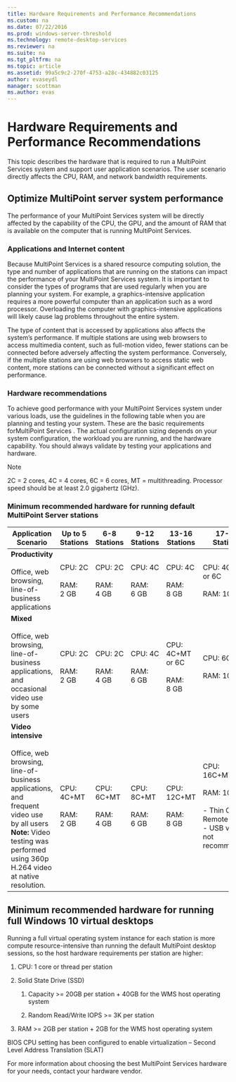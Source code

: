 ```yaml
---
title: Hardware Requirements and Performance Recommendations
ms.custom: na
ms.date: 07/22/2016
ms.prod: windows-server-threshold
ms.technology: remote-desktop-services
ms.reviewer: na
ms.suite: na
ms.tgt_pltfrm: na
ms.topic: article
ms.assetid: 99a5c9c2-270f-4753-a28c-434882c03125
author: evaseydl
manager: scottman
ms.author: evas
---
```

# Hardware Requirements and Performance Recommendations
This topic describes the hardware that is required to run a MultiPoint Services system and support user application scenarios. The user scenario directly affects the CPU, RAM, and network bandwidth requirements.  

## <a name="BKMK_OptimizeMultiPointServerSystemPerformance"></a>Optimize MultiPoint server system performance  
The performance of your MultiPoint Services system will be directly affected by the capability of the CPU, the GPU, and the amount of RAM that is available on the computer that is running MultiPoint Services.  
  
### <a name="BKMK_TypeandNumberofInstancesofApplicationsandInternetContent"></a>Applications and Internet content  
Because MultiPoint Services is a shared resource computing solution, the type and number of applications that are running on the stations can impact the performance of your MultiPoint Services system. It is important to consider the types of programs that are used regularly when you are planning your system. For example, a graphics-intensive application requires a more powerful computer than an application such as a word processor. Overloading the computer with graphics-intensive applications will likely cause lag problems throughout the entire system.  
  
The type of content that is accessed by applications also affects the system’s performance. If multiple stations are using web browsers to access multimedia content, such as full-motion video, fewer stations can be connected before adversely affecting the system performance. Conversely, if the multiple stations are using web browsers to access static web content, more stations can be connected without a significant effect on performance.  
  
### Hardware recommendations  
To achieve good performance with your MultiPoint Services system under various loads, use the guidelines in the following table when you are planning and testing your system. These are the basic requirements forMultiPoint Services . The actual configuration sizing depends on your system configuration, the workload you are running, and the hardware capability. You should always validate by testing your applications and hardware.  
  
> [!NOTE]  
> 2C = 2 cores, 4C = 4 cores, 6C = 6 cores, MT = multithreading. Processor speed should be at least 2.0 gigahertz (GHz).  
  
### Minimum recommended hardware for running default MultiPoint Server stations  
  
|Application Scenario|Up to 5 Stations|6-8 Stations|9-12 Stations|13-16 Stations|17-20 Stations|21-24 Stations|  
|------------------------|----------------------|-------------------|------------------|-------------------|-------------------|-----------------|  
|**Productivity**<br /><br />Office, web browsing, line-of-business applications|CPU: 2C<br /><br />RAM: 2 GB|CPU: 2C<br /><br />RAM: 4 GB|CPU: 4C<br /><br />RAM: 6 GB|CPU: 4C<br /><br />RAM: 8 GB|CPU: 4C+MT or 6C<br /><br />RAM: 10 GB| CPU: 6C+MT<br /><br />RAM: 12 GB|
|**Mixed**<br /><br />Office, web browsing, line-of-business applications,  and occasional video use by some users|CPU: 2C<br /><br />RAM: 2 GB|CPU: 2C<br /><br />RAM: 4 GB|CPU: 4C<br /><br />RAM: 6 GB|CPU: 4C+MT or 6C<br /><br />RAM: 8 GB|CPU: 6C+MT<br /><br />RAM: 10 GB| CPU: 6C+MT<br /><br />RAM: 12 GB| 
|**Video intensive**<br /><br />Office, web browsing, line-of-business applications,  and frequent video use by all users **Note:** Video testing was performed using 360p H.264 video at native resolution.|CPU: 4C+MT<br /><br />RAM: 2 GB|CPU: 6C+MT<br /><br />RAM: 4 GB|CPU: 8C+MT<br /><br />RAM: 6 GB|CPU: 12C+MT<br /><br />RAM: 8 GB|CPU: 16C+MT<br /><br />RAM: 10 GB<br /><br />-   Thin Client: RemoteFX<br />-   USB video not recommended| CPU: 20C+MT<br /><br />RAM: 12 GB<br /><br />-   Thin Client: RemoteFX<br />-   USB video not recommended|   
  
## Minimum recommended hardware for running full Windows 10 virtual desktops  
Running a full virtual operating system instance for each station is more compute resource-intensive than running the default MultiPoint desktop sessions, so the host hardware requirements per station are higher:  
  
1.  CPU: 1 core or thread per station  
  
2.  Solid State Drive (SSD)  
  
    1.  Capacity >= 20GB per station + 40GB for the WMS host operating system  
  
    2.  Random Read/Write IOPS >= 3K per station  
  
3.  RAM >= 2GB per station + 2GB for the WMS host operating system  
  
BIOS CPU setting has been configured to enable virtualization – Second Level Address Translation (SLAT)  
  
For more information about choosing the best MultiPoint Services hardware for your needs, contact your hardware vendor.  
